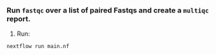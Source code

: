 ### Run `fastqc` over a list of paired Fastqs and create a `multiqc` report.
1. Run:  
```
nextflow run main.nf
```
